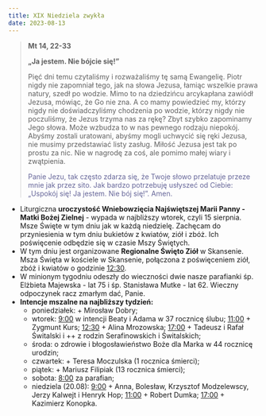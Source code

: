 ```yaml
---
title: XIX Niedziela zwykła
date: 2023-08-13
---
```


> **Mt 14, 22-33**
>
> **„Ja jestem. Nie bójcie się!”**
>
> Pięć dni temu czytaliśmy i rozważaliśmy tę samą Ewangelię. Piotr nigdy nie zapomniał tego, jak na słowa Jezusa, łamiąc wszelkie prawa natury, szedł po wodzie. Mimo to na dziedzińcu arcykapłana zawiódł Jezusa, mówiąc, że Go nie zna. A co mamy powiedzieć my, którzy nigdy nie doświadczyliśmy chodzenia po wodzie, którzy nigdy nie poczuliśmy, że Jezus trzyma nas za rękę? Zbyt szybko zapominamy Jego słowa. Może wzbudza to w nas pewnego rodzaju niepokój. Abyśmy zostali uratowani, abyśmy mogli uchwycić się ręki Jezusa, nie musimy przedstawiać listy zasług. Miłość Jezusa jest tak po prostu za nic. Nie w nagrodę za coś, ale pomimo małej wiary i zwątpienia.
>
> <span style="color: #666699;">Panie Jezu, tak często zdarza się, że Twoje słowo przelatuje przeze mnie jak przez sito. Jak bardzo potrzebuję usłyszeć od Ciebie: „Uspokój się! Ja jestem. Nie bój się!”. Amen.
> &nbsp;

- Liturgiczna **uroczystość Wniebowzięcia Najświętszej Marii Panny - Matki Bożej Zielnej** - wypada w najbliższy wtorek, czyli 15 sierpnia. Msze Święte w tym dniu jak w każdą niedzielę. Zachęcam do przyniesienia w tym dniu bukietów z kwiatów, ziół i zbóż. Ich poświęcenie odbędzie się w czasie Mszy Świętych.
- W tym dniu jest organizowane **Regionalne Święto Ziół** w Skansenie. Msza Święta w kościele w Skansenie, połączona z poświęceniem ziół, zbóż i kwiatów o godzinie <u>12:30</u>.
- W minionym tygodniu odeszły do wieczności dwie nasze parafianki śp. Elżbieta Majewska - lat 75 i śp. Stanisława Mutke - lat 62. Wieczny odpoczynek racz zmarłym dać, Panie.
- **Intencje mszalne na najbliższy tydzień:**
  - poniedziałek: + Mirosław Dobry;
  - wtorek: <u>9:00</u> w intencji Beaty i Adama w 37 rocznicę ślubu; <u>11:00</u> + Zygmunt Kurs; <u>12:30</u> + Alina Mrozowska; <u>17:00</u> + Tadeusz i Rafał Świtalski i ++ z rodzin Serafinowskich i Świtalskich;
  - środa: o zdrowie i błogosławieństwo Boże dla Marka w 44 rocznicę urodzin;
  - czwartek: + Teresa Moczulska (1 rocznica śmierci);
  - piątek: + Mariusz Filipiak (13 rocznica śmierci);
  - sobota: <u>8:00</u> za parafian;
  - niedziela (20.08): <u>9:00</u> + Anna, Bolesław, Krzysztof Modzelewscy, Jerzy Kalwejt i Henryk Hop; <u>11:00</u> + Robert Dumka; <u>17:00</u> + Kazimierz Konopka.

